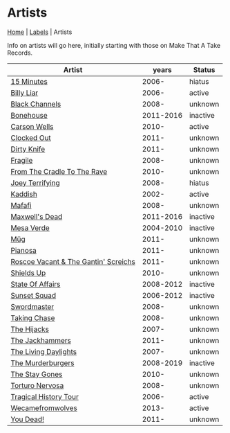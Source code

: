 # Artists

[Home](index.md) | [Labels](labels.md) | Artists

Info on artists will go here, initially starting with those on Make That A Take Records.


| Artist | years | Status |
|--- | --- | --- |
| [15 Minutes](artists/15-minutes.md) | 2006- | hiatus |
| [Billy Liar](artists/billy-liar.md) | 2006- | active |
| [Black Channels](artists/black-channels.md) | 2008- | unknown |
| [Bonehouse](artists/bonehouse.md) | 2011-2016 | inactive |
| [Carson Wells](artists/carson-wells.md) | 2010- | active |
| [Clocked Out](artists/clocked-out.md) | 2011- | unknown |
| [Dirty Knife](artists/dirty-knife.md) | 2011- | unknown |
| [Fragile](artists/fragile.md) | 2008- | unknown |
| [From The Cradle To The Rave](artists/from-the-cradle-to-the-rave.md) | 2010- | unknown |
| [Joey Terrifying](artists/joey-terrifying.md) | 2008- | hiatus |
| [Kaddish](artists/kaddish.md) | 2002- | active |
| [Mafafi](artists/mafafi.md) | 2008- | unknown |
| [Maxwell's Dead](artists/maxwells-dead.md) | 2011-2016 | inactive |
| [Mesa Verde](artists/mesa-verde.md) | 2004-2010 | inactive |
| [Müg](artists/müg.md) | 2011- | unknown |
| [Pianosa](artists/pianosa.md) | 2011- | unknown |
| [Roscoe Vacant & The Gantin' Screichs](artists/roscoe-vacant-and-the-gantin-screichs.md) | 2011- | unknown |
| [Shields Up](artists/shields-up.md) | 2010- | unknown |
| [State Of Affairs](artists/state-of-affairs.md) | 2008-2012 | inactive |
| [Sunset Squad](artists/sunset-squad.md) | 2006-2012 | inactive |
| [Swordmaster](artists/swordmaster.md) | 2008- | unknown |
| [Taking Chase](artists/taking-chase.md) | 2008- | unknown |
| [The Hijacks](artists/the-hijacks.md) | 2007- | unknown |
| [The Jackhammers](artists/the-jackhammers.md) | 2011- | unknown |
| [The Living Daylights](artists/the-living-daylights.md) | 2007- | unknown |
| [The Murderburgers](artists/the-murderburgers.md) | 2008-2019 | inactive |
| [The Stay Gones](artists/The-stay-gones.md) | 2010- | unknown |
| [Torturo Nervosa](artists/torturo-nervosa.md) | 2008- | unknown |
| [Tragical History Tour](artists/tragical-history-tour.md) | 2006- | active |
| [Wecamefromwolves](artists/wecamefromwolves.md) | 2013- | active |
| [You Dead!](artists/you-dead.md) | 2011- | unknown |